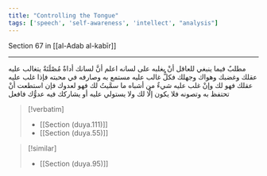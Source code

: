 ```yaml
---
title: "Controlling the Tongue"
tags: ['speech', 'self-awareness', 'intellect', "analysis"]
---
```


 Section 67 in [[al-Adab al-kabīr]]

---
مطلبٌ فيما ينبغي للعاقل أنْ يغلبه على لسانه اعلم أنَّ لسانك أداةٌ مُصْلَتَةٌ يتغالب عليه عقلك وغضبك وهواك وجهلك فكلُّ غالب عليه مستمع به وصارفه في محبته فإذا غلب عليه عقلك فهو لك وإنْ غلب عليه شيءٌ من أشباه ما سمَّيتُ لك فهو لعدوك  فإن استطعت أنْ تحتفظ به وتصونه فلا يكون إلَّا لك ولا يستولي عليه أو يشاركك فيه عدوُّك فافعل

> [!verbatim]
> - [[Section (duya.111)]]
> - [[Section (duya.55)]]

> [!similar]
> - [[Section (duya.95)]]
